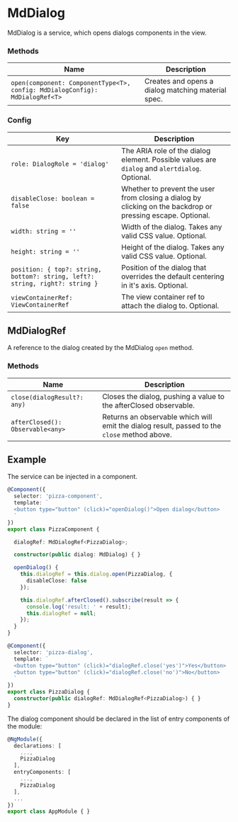 # MdDialog

MdDialog is a service, which opens dialogs components in the view.

### Methods

| Name |  Description |
| --- | --- |
| `open(component: ComponentType<T>, config: MdDialogConfig): MdDialogRef<T>` | Creates and opens a dialog matching material spec. |

### Config

| Key |  Description |
| --- | --- |
| `role: DialogRole = 'dialog'` | The ARIA role of the dialog element. Possible values are `dialog` and `alertdialog`. Optional. |
| `disableClose: boolean = false` | Whether to prevent the user from closing a dialog by clicking on the backdrop or pressing escape. Optional. |
| `width: string = ''` | Width of the dialog. Takes any valid CSS value. Optional. |
| `height: string = ''` | Height of the dialog. Takes any valid CSS value. Optional. |
| `position: { top?: string, bottom?: string, left?: string, right?: string }` | Position of the dialog that overrides the default centering in it's axis. Optional. |
| `viewContainerRef: ViewContainerRef` | The view container ref to attach the dialog to. Optional. |

## MdDialogRef

A reference to the dialog created by the MdDialog `open` method.

### Methods

| Name |  Description |
| --- | --- |
| `close(dialogResult?: any)` | Closes the dialog, pushing a value to the afterClosed observable. |
| `afterClosed(): Observable<any>` | Returns an observable which will emit the dialog result, passed to the `close` method above. |

## Example
The service can be injected in a component.

```ts
@Component({
  selector: 'pizza-component',
  template: `
  <button type="button" (click)="openDialog()">Open dialog</button>
  `
})
export class PizzaComponent {

  dialogRef: MdDialogRef<PizzaDialog>;

  constructor(public dialog: MdDialog) { }

  openDialog() {
    this.dialogRef = this.dialog.open(PizzaDialog, {
      disableClose: false
    });

    this.dialogRef.afterClosed().subscribe(result => {
      console.log('result: ' + result);
      this.dialogRef = null;
    });
  }
}

@Component({
  selector: 'pizza-dialog',
  template: `
  <button type="button" (click)="dialogRef.close('yes')">Yes</button>
  <button type="button" (click)="dialogRef.close('no')">No</button>
  `
})
export class PizzaDialog {
  constructor(public dialogRef: MdDialogRef<PizzaDialog>) { }
}
```

The dialog component should be declared in the list of entry components of the module:

```ts
@NgModule({
  declarations: [
    ...,
    PizzaDialog
  ],
  entryComponents: [
    ...,
    PizzaDialog
  ],
  ...
})
export class AppModule { }

```
